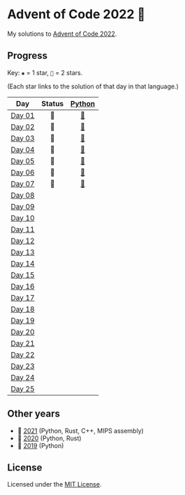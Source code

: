# Advent of Code 2022 🎄

My solutions to [Advent of Code 2022](https://adventofcode.com/2022).

## Progress

Key: `✱` = 1 star, `🌟` = 2 stars.

(Each star links to the solution of that day in that language.)

| Day           | Status | [Python](python) |
| ------------- | :----: | :--------------: |
| [Day 01][d01] |   🌟   |    [🌟][py01]    |
| [Day 02][d02] |   🌟   |    [🌟][py02]    |
| [Day 03][d03] |   🌟   |    [🌟][py03]    |
| [Day 04][d04] |   🌟   |    [🌟][py04]    |
| [Day 05][d05] |   🌟   |    [🌟][py05]    |
| [Day 06][d06] |   🌟   |    [🌟][py06]    |
| [Day 07][d07] |   🌟   |    [🌟][py07]    |
| [Day 08][d08] |        |                  |
| [Day 09][d09] |        |                  |
| [Day 10][d10] |        |                  |
| [Day 11][d11] |        |                  |
| [Day 12][d12] |        |                  |
| [Day 13][d13] |        |                  |
| [Day 14][d14] |        |                  |
| [Day 15][d15] |        |                  |
| [Day 16][d16] |        |                  |
| [Day 17][d17] |        |                  |
| [Day 18][d18] |        |                  |
| [Day 19][d19] |        |                  |
| [Day 20][d20] |        |                  |
| [Day 21][d21] |        |                  |
| [Day 22][d22] |        |                  |
| [Day 23][d23] |        |                  |
| [Day 24][d24] |        |                  |
| [Day 25][d25] |        |                  |

## Other years

- 🎄 [2021](https://github.com/jonatcln/advent-of-code-2021) (Python, Rust, C++, MIPS assembly)
- 🎄 [2020](https://github.com/jonatcln/advent-of-code-2020) (Python, Rust)
- 🎄 [2019](https://github.com/jonatcln/advent-of-code-2019) (Python)

## License

Licensed under the [MIT License](LICENSE).

<!-- Puzzles -->

[d01]: https://adventofcode.com/2022/day/1
[d02]: https://adventofcode.com/2022/day/2
[d03]: https://adventofcode.com/2022/day/3
[d04]: https://adventofcode.com/2022/day/4
[d05]: https://adventofcode.com/2022/day/5
[d06]: https://adventofcode.com/2022/day/6
[d07]: https://adventofcode.com/2022/day/7
[d08]: https://adventofcode.com/2022/day/8
[d09]: https://adventofcode.com/2022/day/9
[d10]: https://adventofcode.com/2022/day/10
[d11]: https://adventofcode.com/2022/day/11
[d12]: https://adventofcode.com/2022/day/12
[d13]: https://adventofcode.com/2022/day/13
[d14]: https://adventofcode.com/2022/day/14
[d15]: https://adventofcode.com/2022/day/15
[d16]: https://adventofcode.com/2022/day/16
[d17]: https://adventofcode.com/2022/day/17
[d18]: https://adventofcode.com/2022/day/18
[d19]: https://adventofcode.com/2022/day/19
[d20]: https://adventofcode.com/2022/day/20
[d21]: https://adventofcode.com/2022/day/21
[d22]: https://adventofcode.com/2022/day/22
[d23]: https://adventofcode.com/2022/day/23
[d24]: https://adventofcode.com/2022/day/24
[d25]: https://adventofcode.com/2022/day/25

<!-- Python solutions -->

[py01]: python/aoc2022/day01
[py02]: python/aoc2022/day02
[py03]: python/aoc2022/day03
[py04]: python/aoc2022/day04
[py05]: python/aoc2022/day05
[py06]: python/aoc2022/day06
[py07]: python/aoc2022/day07
